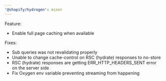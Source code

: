 ```yaml
---
'@shopify/hydrogen': minor
---
```


Feature:

- Enable full page caching when available

Fixes:

- Sub queries was not revalidating properly
- Unable to change cache-control on RSC (hydrate) responses to no-store
- RSC (hydrate) responses are getting ERR_HTTP_HEADERS_SENT error on the server side
- Fix Oxygen env variable preventing streaming from happening

